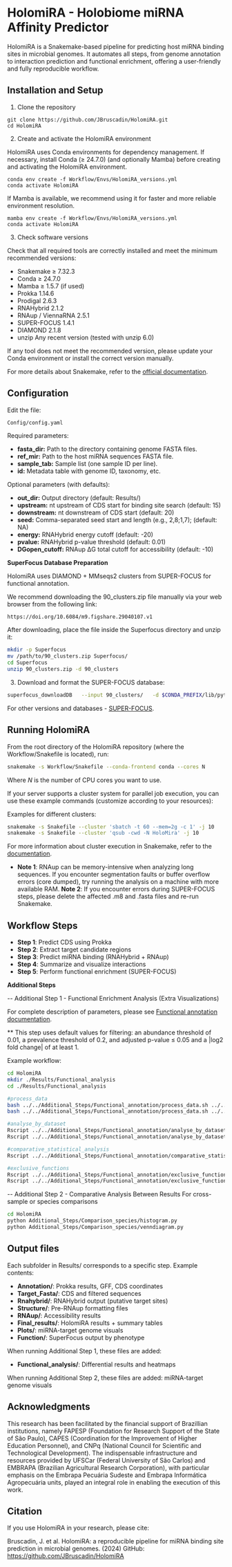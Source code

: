 # HolomiRA - Holobiome miRNA Affinity Predictor

HolomiRA is a Snakemake-based pipeline for predicting host miRNA binding sites in microbial genomes. It automates all steps, from genome annotation to interaction prediction and functional enrichment, offering a user-friendly and fully reproducible workflow.

## Installation and Setup
1. Clone the repository

```shell
git clone https://github.com/JBruscadin/HolomiRA.git
cd HolomiRA
```

2. Create and activate the HolomiRA environment

HolomiRA uses Conda environments for dependency management.
If necessary, install Conda (≥ 24.7.0) (and optionally Mamba) before creating and activating the HolomiRA environment.

```shell
conda env create -f Workflow/Envs/HolomiRA_versions.yml
conda activate HolomiRA
```

If Mamba is available, we recommend using it for faster and more reliable environment resolution.

```shell
mamba env create -f Workflow/Envs/HolomiRA_versions.yml
conda activate HolomiRA
```

3. Check software versions

Check that all required tools are correctly installed and meet the minimum recommended versions:

* Snakemake	≥ 7.32.3
* Conda	≥ 24.7.0
* Mamba	≥ 1.5.7 (if used)
* Prokka	1.14.6
* Prodigal	2.6.3
* RNAHybrid	2.1.2
* RNAup / ViennaRNA	2.5.1
* SUPER-FOCUS	1.4.1
* DIAMOND	2.1.8
* unzip	Any recent version (tested with unzip 6.0)

If any tool does not meet the recommended version, please update your Conda environment or install the correct version manually.

For more details about Snakemake, refer to the [official documentation](https://snakemake.readthedocs.io/en/stable/index.html).

## Configuration

Edit the file: 

```shell
Config/config.yaml
```

Required parameters:

* **fasta_dir:** Path to the directory containing genome FASTA files.
* **ref_mir:** Path to the host miRNA sequences FASTA file.
* **sample_tab:** Sample list (one sample ID per line). 
* **id:** Metadata table with genome ID, taxonomy, etc.


Optional parameters (with defaults):
* **out_dir:**  Output directory (default: Results/)
* **upstream:** nt upstream of CDS start for binding site search (default: 15)
* **downstream:** nt downstream of CDS start (default: 20)
* **seed:** Comma-separated seed start and length (e.g., 2,8;1,7); (default: NA)
* **energy:** RNAHybrid energy cutoff (default: -20)
* **pvalue:** RNAHybrid p-value threshold (default: 0.01)
* **DGopen_cutoff:** RNAup ΔG total cutoff for accessibility (default: -10)


**SuperFocus Database Preparation**

HolomiRA uses DIAMOND + MMseqs2 clusters from SUPER-FOCUS for functional annotation.

We recommend downloading the 90_clusters.zip file manually via your web browser from the following link:

```bash
https://doi.org/10.6084/m9.figshare.29040107.v1
```

After downloading, place the file inside the Superfocus directory and unzip it:

```bash
mkdir -p Superfocus
mv /path/to/90_clusters.zip Superfocus/
cd Superfocus
unzip 90_clusters.zip -d 90_clusters
```

3. Download and format the SUPER-FOCUS database:
```bash
superfocus_downloadDB   --input 90_clusters/   -d $CONDA_PREFIX/lib/python3.9/site-packages/superfocus_app/   --aligner diamond   --clusters 90

```

For other versions and databases - [SUPER-FOCUS](https://github.com/metageni/SUPER-FOCUS).

## Running HolomiRA

From the root directory of the HolomiRA repository (where the Workflow/Snakefile is located), run:

```bash
snakemake -s Workflow/Snakefile --conda-frontend conda --cores N 
```
Where *N* is the number of CPU cores you want to use.

If your server supports a cluster system for parallel job execution, you can use these example commands (customize according to your resources):

Examples for different clusters:
```bash
snakemake -s Snakefile --cluster 'sbatch -t 60 --mem=2g -c 1' -j 10
snakemake -s Snakefile --cluster 'qsub -cwd -N HoloMira' -j 10
```
For more information about cluster execution in Snakemake, refer to the [documentation](https://snakemake.readthedocs.io/en/v7.19.1/executing/cluster.html).

* **Note 1**: RNAup can be memory-intensive when analyzing long sequences. If you encounter segmentation faults or buffer overflow errors (core dumped), try running the analysis on a machine with more available RAM.
 **Note 2**: If you encounter errors during SUPER-FOCUS steps, please delete the affected .m8 and .fasta files and re-run Snakemake.

## Workflow Steps

* **Step 1**: Predict CDS using Prokka
* **Step 2**: Extract target candidate regions
* **Step 3**: Predict miRNA binding (RNAHybrid + RNAup)
* **Step 4**: Summarize and visualize interactions
* **Step 5**: Perform functional enrichment (SUPER-FOCUS)


**Additional Steps** 

-- Additional Step 1 - Functional Enrichment Analysis (Extra Visualizations)

For complete description of parameters, please see [Functional annotation documentation](Additional_Steps/Functional_annotation/Documentation).

** This step uses default values for filtering: an abundance threshold of 0.01, a prevalence threshold of 0.2, and adjusted p-value ≤ 0.05 and a |log2 fold change| of at least 1.

Example workflow:

```bash
cd HolomiRA
mkdir ./Results/Functional_analysis
cd ./Results/Functional_analysis

#process_data
bash ../../Additional_Steps/Functional_annotation/process_data.sh ../../Results/function/MAGs_Feces/output_subsystem_level_3.xls relab MAG Feces
bash ../../Additional_Steps/Functional_annotation/process_data.sh ../../Results/function/MAGs_Rumen/output_subsystem_level_3.xls relab MAG Rumen

#analyse_by_dataset
Rscript ../../Additional_Steps/Functional_annotation/analyse_by_dataset.R level_3_MAG_Feces_relab.txt Feces MAG 0.01 0.2 10 blue  
Rscript ../../Additional_Steps/Functional_annotation/analyse_by_dataset.R level_3_MAG_Rumen_relab.txt Rumen MAG 0.01 0.2 10 red

#comparative_statistical_analysis
Rscript ../../Additional_Steps/Functional_annotation/comparative_statistical_analysis.R level_3_MAG_Feces_relab.txt Feces level_3_MAG_Rumen_relab.txt Rumen MAG 0.01 0.2 0.05 1 "#FF5733" "#33FF57" "purple"

#exclusive_functions
Rscript ../../Additional_Steps/Functional_annotation/exclusive_functions.R exclusive_functions_MAG_level_3_Feces.txt Feces MAG 10 green
Rscript ../../Additional_Steps/Functional_annotation/exclusive_functions.R exclusive_functions_MAG_level_3_Rumen.txt Rumen MAG 10 red

```

-- Additional Step 2 - Comparative Analysis Between Results
For cross-sample or species comparisons

```bash
cd HolomiRA
python Additional_Steps/Comparison_species/histogram.py
python Additional_Steps/Comparison_species/venndiagram.py
```

## Output files

Each subfolder in Results/ corresponds to a specific step. Example contents:

* **Annotation/**: Prokka results, GFF, CDS coordinates
* **Target_Fasta/**: CDS and filtered sequences
* **Rnahybrid/**: RNAHybrid output (putative target sites)
* **Structure/**: Pre-RNAup formatting files
* **RNAup/**: Accessibility results
* **Final_results/**: HolomiRA results + summary tables
* **Plots/**: miRNA-target genome visuals
* **Function/**: SuperFocus output by phenotype

When running Additional Step 1, these files are added:

* **Functional_analysis/**: Differential results and heatmaps

When running Additional Step 2, these files are added: miRNA-target genome visuals

## Acknowledgments

This research has been facilitated by the financial support of Brazillian institutions, namely FAPESP (Foundation for Research Support of the State of São Paulo), CAPES (Coordination for the Improvement of Higher Education Personnel), and CNPq (National Council for Scientific and Technological Development). The indispensable infrastructure and resources provided by UFSCar (Federal University of São Carlos) and EMBRAPA (Brazilian Agricultural Research Corporation), with particular emphasis on the Embrapa Pecuária Sudeste and Embrapa Informática Agropecuária units, played an integral role in enabling the execution of this work.

## Citation

If you use HolomiRA in your research, please cite:

Bruscadin, J. et al. HolomiRA: a reproducible pipeline for miRNA binding site prediction in microbial genomes. (2024) GitHub: https://github.com/JBruscadin/HolomiRA




